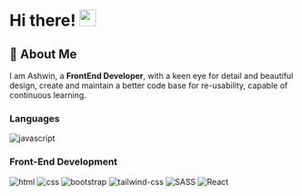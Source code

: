 # Hi there! <img src="https://media.giphy.com/media/hvRJCLFzcasrR4ia7z/giphy.gif" width="29px">

## 🚀 About Me

I am Ashwin, a **FrontEnd Developer**, with a keen eye for detail and beautiful design, create and maintain a better code base for re-usability, capable of continuous learning.

### Languages

<!-- 
![php](https://img.shields.io/badge/php-3178C6?style=for-the-badge&logo=php&logoColor=white) -->
![javascript](https://img.shields.io/badge/JavaScript-323330?style=for-the-badge&logo=javascript&logoColor=F7DF1E)
<!-- ![dart](https://img.shields.io/badge/Dart-28B6F6?style=for-the-badge&logo=dart&logoColor=white) -->

### Front-End Development

![html](https://img.shields.io/badge/HTML5-E34F26?style=for-the-badge&logo=html5&logoColor=white)
![css](https://img.shields.io/badge/CSS3-1572B6?style=for-the-badge&logo=css3&logoColor=white)
![bootstrap](https://img.shields.io/badge/Bootstrap-563D7C?style=for-the-badge&logo=bootstrap&logoColor=white)
![tailwind-css](https://img.shields.io/badge/tailwind_css-06B6D4?style=for-the-badge&logo=tailwind-css&logoColor=white)
![SASS](https://img.shields.io/badge/SASS-hotpink.svg?style=for-the-badge&logo=SASS&logoColor=white)
![React](https://img.shields.io/badge/react-%2320232a.svg?style=for-the-badge&logo=react&logoColor=%2361DAFB)





<!-- ![GitHub stats](https://github-readme-stats.vercel.app/api?username=Ash-win-N&show_icons=true)  


![Top Langs](https://github-readme-stats.vercel.app/api/top-langs/?username=Ash-win-N&layout=compact)

![Profile views](https://gpvc.arturio.dev/Ash-win-N)   -->
